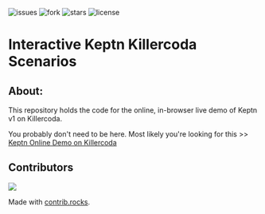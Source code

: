 ![issues](https://img.shields.io/github/issues/afzal442/keptn-pg-killerway) ![fork](https://img.shields.io/github/forks/afzal442/keptn-pg-killerway) ![stars](https://img.shields.io/github/stars/afzal442/keptn-pg-killerway) ![license](https://img.shields.io/github/license/afzal442/keptn-pg-killerway) 

# Interactive Keptn Killercoda Scenarios

## About:
This repository holds the code for the online, in-browser live demo of Keptn v1 on Killercoda.

You probably don't need to be here. Most likely you're looking for this >> [Keptn Online Demo on Killercoda](https://killercoda.com/keptn/scenario/keptn-end-to-end-delivery)

## Contributors

<a href="https://github.com/afzal442/keptn-pg-killerway/graphs/contributors">
  <img src="https://contrib.rocks/image?repo=afzal442/keptn-pg-killerway" />
</a>

Made with [contrib.rocks](https://contrib.rocks).
